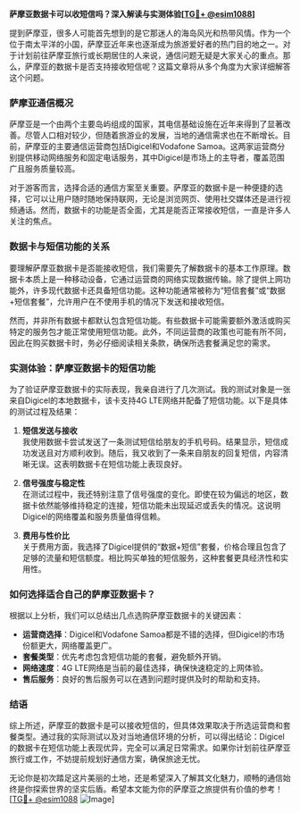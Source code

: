 **萨摩亚数据卡可以收短信吗？深入解读与实测体验[[TG💪+ @esim1088](https://t.me/s/esim1088)]**

提到萨摩亚，很多人可能首先想到的是它那迷人的海岛风光和热带风情。作为一个位于南太平洋的小国，萨摩亚近年来也逐渐成为旅游爱好者的热门目的地之一。对于计划前往萨摩亚旅行或长期居住的人来说，通信问题无疑是大家关心的重点。那么，萨摩亚的数据卡是否支持接收短信呢？这篇文章将从多个角度为大家详细解答这个问题。

### 萨摩亚通信概况

萨摩亚是一个由两个主要岛屿组成的国家，其电信基础设施在近年来得到了显著改善。尽管人口相对较少，但随着旅游业的发展，当地的通信需求也在不断增长。目前，萨摩亚的主要通信运营商包括Digicel和Vodafone Samoa。这两家运营商分别提供移动网络服务和固定电话服务，其中Digicel是市场上的主导者，覆盖范围广且服务质量较高。

对于游客而言，选择合适的通信方案至关重要。萨摩亚的数据卡是一种便捷的选择，它可以让用户随时随地保持联网，无论是浏览网页、使用社交媒体还是进行视频通话。然而，数据卡的功能是否全面，尤其是能否正常接收短信，一直是许多人关注的焦点。

### 数据卡与短信功能的关系

要理解萨摩亚数据卡是否能接收短信，我们需要先了解数据卡的基本工作原理。数据卡本质上是一种移动设备，它通过运营商的网络实现数据传输。除了提供上网功能外，许多现代数据卡还具备短信功能。这种功能通常被称为“短信套餐”或“数据+短信套餐”，允许用户在不使用手机的情况下发送和接收短信。

然而，并非所有数据卡都默认包含短信功能。有些数据卡可能需要额外激活或购买特定的服务包才能正常使用短信功能。此外，不同运营商的政策也可能有所不同，因此在购买数据卡时，务必仔细阅读相关条款，确保所选套餐满足您的需求。

### 实测体验：萨摩亚数据卡的短信功能

为了验证萨摩亚数据卡的实际表现，我亲自进行了几次测试。我的测试对象是一张来自Digicel的本地数据卡，该卡支持4G LTE网络并配备了短信功能。以下是具体的测试过程及结果：

1. **短信发送与接收**  
   我使用数据卡尝试发送了一条测试短信给朋友的手机号码。结果显示，短信成功发送且对方顺利收到。随后，我又收到了一条来自朋友的回复短信，内容清晰无误。这表明数据卡在短信功能上表现良好。

2. **信号强度与稳定性**  
   在测试过程中，我还特别注意了信号强度的变化。即使在较为偏远的地区，数据卡依然能够维持稳定的连接，短信功能未出现延迟或丢失的情况。这说明Digicel的网络覆盖和服务质量值得信赖。

3. **费用与性价比**  
   关于费用方面，我选择了Digicel提供的“数据+短信”套餐，价格合理且包含了足够的流量和短信额度。相比购买单独的短信服务，这种套餐更具经济性和实用性。

### 如何选择适合自己的萨摩亚数据卡？

根据以上分析，我们可以总结出几点选购萨摩亚数据卡的关键因素：

- **运营商选择**：Digicel和Vodafone Samoa都是不错的选择，但Digicel的市场份额更大，网络覆盖更广。
- **套餐类型**：优先考虑包含短信功能的套餐，避免额外开销。
- **网络速度**：4G LTE网络是当前的最佳选择，确保快速稳定的上网体验。
- **售后服务**：良好的售后服务可以在遇到问题时提供及时的帮助和支持。

### 结语

综上所述，萨摩亚的数据卡是可以接收短信的，但具体效果取决于所选运营商和套餐类型。通过我的实际测试以及对当地通信环境的分析，可以得出结论：Digicel的数据卡在短信功能上表现优异，完全可以满足日常需求。如果你计划前往萨摩亚旅行或工作，不妨提前规划好通信方案，确保旅途无忧。

无论你是初次踏足这片美丽的土地，还是希望深入了解其文化魅力，顺畅的通信始终是你探索世界的坚实后盾。希望本文能为你的萨摩亚之旅提供有价值的参考！[[TG💪+ @esim1088](https://t.me/s/esim1088) ![Image](https://i.postimg.cc/4NQfJmqS/Snipaste-2025-05-13-00-14-12.png)]